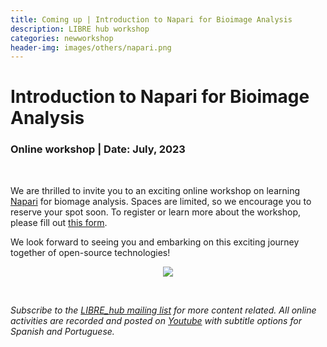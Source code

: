 ```yaml
---
title: Coming up | Introduction to Napari for Bioimage Analysis
description: LIBRE hub workshop
categories: newworkshop
header-img: images/others/napari.png
---
```


# Introduction to Napari for Bioimage Analysis

### Online workshop | Date: July, 2023

<br>

We are thrilled to invite you to an exciting online workshop on learning [Napari](https://napari.org/stable/) for biomage analysis. Spaces are limited, so we encourage you to reserve your spot soon. To register or learn more about the workshop, please fill out [this form](https://docs.google.com/forms/d/e/1FAIpQLSfI1ostEkfJMFc-hXD3nndusale9aa5rmKUgMku31-S73ZzcA/viewform).

We look forward to seeing you and embarking on this exciting journey together of open-source technologies!

<p align="center">
<img src="{{site.baseurl}}/images/others/napari.png" data-action="zoom">
</p>

<br>

*Subscribe to the [LIBRE_hub mailing list](https://mailchi.mp/2efa11be3d6b/libre_hub) for more content related. All online activities are recorded and posted on [Youtube](https://www.youtube.com/channel/UCKaffupDA8KKrDE0rd668Xw) with subtitle options for Spanish and Portuguese.*
